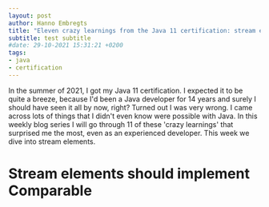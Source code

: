 ```yaml
---
layout: post
author: Hanno Embregts
title: "Eleven crazy learnings from the Java 11 certification: stream elements should implement Comparable (2/11)"
subtitle: test subtitle
#date: 29-10-2021 15:31:21 +0200
tags: 
- java
- certification
---
```

In the summer of 2021, I got my Java 11 certification. I expected it to be quite a breeze, because I'd been a Java developer for 14 years and surely I should have seen it all by now, right? Turned out I was very wrong. I came across lots of things that I didn't even know were possible with Java. In this weekly blog series I will go through 11 of these 'crazy learnings' that surprised me the most, even as an experienced developer. This week we dive into stream elements.

# Stream elements should implement Comparable


